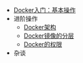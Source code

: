 


- [Docker入门：基本操作](get-started.md)
- 进阶操作
  - [Docker架构](architecture.md)
  - [Docker镜像的分层](storage.md)
  - [Docker的权限](permission.md)
- 杂谈
